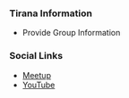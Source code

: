 ### Tirana Information
* Provide Group Information

### Social Links
* [Meetup](#)
* [YouTube](https://www.youtube.com/channel/UCWkfj_JlDaDbhHksWHQ_p9w)


